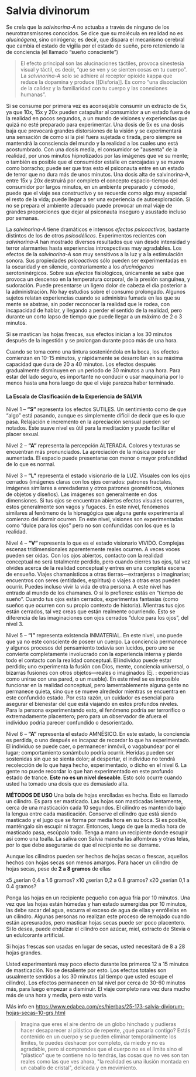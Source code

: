 # Salvia divinorum

Se creía que la *salvinorina-A* no actuaba a través de ninguno de los neurotransmisores conocidos. Se dice que su molécula en realidad no es *alucinógena*, sino onirógena; es decir, que dispara el mecanismo cerebral que cambia el estado de vigilia por el estado de sueño, pero reteniendo la de conciencia (el llamado “sueño consciente”)

> El efecto principal son las alucinaciones táctiles, provoca sinestesia visual y táctil, es decir, “que se ven y se sienten cosas en tu cuerpo”. La *salvinorina-A* solo se adhiere al receptor opioide kappa que reduce la dopamina y produce [[Disforia]]. Es como “una disociación de la calidez y la familiaridad con tu cuerpo y las conexiones humanas”.

Si se consume por primera vez es aconsejable consumir un extracto de 5x, ya que 10x, 15x y 20x pueden catapultar al consumidor a un estado fuera de la realidad en pocos segundos, a un mundo de visiones y experiencias que quizá no esté preparado para experimentar. Una dosis de 5x es una dosis baja que provocará grandes distorsiones de la visión y se experimentará una sensación de como si la piel fuera sujetada o tirada, pero siempre se mantendrá la consciencia del mundo y la realidad a los cuales uno está acostumbrado. Con una dosis media, el consumidor se "ausenta" de la realidad, por unos minutos hipnotizados por las imágenes que ve su mente; o también es posible que el consumidor estalle en carcajadas y se mueva como borracho; puede ser que tras esto el psiconauta entre en un estado de terror que no dura más de unos minutos. Una dosis alta de salvinorina-A, entre 15x y 20x destruirá por completo el concepto espacio-tiempo del consumidor por largos minutos, en un ambiente preparado y cómodo, puede que el viaje sea constructivo y se recuerde como algo muy especial el resto de la vida; puede llegar a ser una experiencia de autoexploración. Si no se prepara el ambiente adecuado puede provocar un mal viaje de grandes proporciones que dejar al psiconauta inseguro y asustado incluso por semanas.

La *salvinorina-A* tiene dramáticos e intensos *efectos psicoactivos*, bastante distintos de los de otros *psicodélicos*. Experimentos recientes con *salvinorina-A* han mostrado diversos resultados que van desde intensidad y terror alarmantes hasta experiencias introspectivas muy agradables. Los efectos de la *salvinorina-A* son muy sensitivos a la luz y a la estimulación sonora. Sus propiedades *psicoactivas* sólo pueden ser experimentadas en la oscuridad y en silencio, contrariamente a los *alucinógenos* serotoninérgicos. Sobre sus *efectos* fisiológicos, únicamente se sabe que provoca un descenso en la temperatura corporal, de la presión sanguínea, y sudoración. Puede presentarse un ligero dolor de cabeza el día posterior a la administración. No hay estudios sobre el consumo prolongado. Algunos sujetos relatan experiencias cuando se administra fumada en las que su mente se abstrae, sin poder reconocer la realidad que le rodea, con incapacidad de hablar, y llegando a perder el sentido de la realidad, pero durante un corto lapso de tiempo que puede llegar a un máximo de 2 o 3 minutos.



Si se mastican las hojas frescas, sus efectos inician a los 30 minutos después de la ingestión y se prolongan durante poco más de una hora.

Cuando se toma como una tintura sosteniéndola en la boca, los efectos comienzan en 10-15 minutos, y rápidamente se desarrollan en su máxima capacidad que dura de 20 a 40 minutos. Los efectos después gradualmente disminuyen en un periodo de 30 minutos a una hora. Para estar del lado seguro, es importante no conducir o usar maquinaria por lo menos hasta una hora luego de que el viaje parezca haber terminado.


#### La Escala de Clasificación de la Experiencia de SALVIA

Nivel 1 – **“S”** representa los efectos SUTILES. Un sentimiento como de que “algo” está pasando, aunque es simplemente difícil de decir que es lo que pasa. Relajación e incremento en la apreciación sensual pueden ser notados. Este suave nivel es útil para la meditación y puede facilitar el placer sexual.

Nivel 2 – **“A”** representa la percepción ALTERADA. Colores y texturas se encuentran más pronunciados. La apreciación de la música puede ser aumentada. El espacio puede presentarse con menor o mayor profundidad de lo que es normal.

Nivel 3 – **“L”** representa el estado visionario de la LUZ. Visuales con los ojos cerrados (imágenes claras con los ojos cerrados: patrones fractales, imágenes similares a enredaderas y otros patrones geométricos, visiones de objetos y diseños). Las imágenes son generalmente en dos dimensiones. Si tus ojos se encuentran abiertos efectos visuales ocurren, estos generalmente son vagos y fugaces. En este nivel, fenómenos similares al fenómeno de la hipnagógica que alguna gente experimenta al comienzo del dormir ocurren. En este nivel, visiones son experimentadas como “dulce para los ojos” pero no son confundidas con los que es la realidad.

Nivel 4 – **“V”** representa lo que es el estado visionario VIVIDO. Complejas escenas tridimensionales aparentemente reales ocurren. A veces voces pueden ser oídas. Con los ojos abiertos, contacto con la realidad conceptual no será totalmente perdido, pero cuando cierres tus ojos, tal vez olvides acerca de la realidad conceptual y entres en una completa escena de ensueño. Viajes chamanísticos a otras tierras—extranjeras o imaginarias; encuentros con seres (entidades, espíritus) o viajes a otras eras pueden ocurrir. Puedes incluso vivir la vida de otra persona. A este nivel has entrado al mundo de los chamanes. O si lo prefieres: estás en “tiempo de sueño”. Cuando tus ojos están cerrados, experimentas fantasías (como sueños que ocurren con su propio contexto de historia). Mientras tus ojos están cerrados, tal vez creas que están realmente ocurriendo. Esto se diferencia de las imaginaciones con ojos cerrados “dulce para los ojos”, del nivel 3.

Nivel 5 – **“I”** representa existencia INMATERIAL. En este nivel, uno puede que ya no este consciente de poseer un cuerpo. La conciencia permanece y algunos procesos del pensamiento todavía son lucidos, pero uno se convierte completamente involucrado con la experiencia interna y pierde todo el contacto con la realidad conceptual. El individuo puede estar perdido; uno experimenta la fusión con Dios, mente, conciencia universal, o bizarras fusiones con otros objetos—reales o imaginados (Ej. : experiencias como unirse con una pared, o un mueble). En este nivel se es imposible funcionar en la realidad conceptual, pero lamentablemente alguna gente no permanece quieta, sino que se mueve alrededor mientras se encuentra en este confundido estado. Por esta razón, un cuidador es esencial para asegurar el bienestar del que está viajando en estos profundos niveles. Para la persona experimentando esto, el fenómeno podría ser terrorífico o extremadamente placentero; pero para un observador de afuera el individuo podría parecer confundido o desorientado.

Nivel 6 – **“A”** representa el estado AMNÉSICO. En este estado, la conciencia es perdida, o uno después es incapaz de recordar lo que ha experimentado. El individuo se puede caer, o permanecer inmóvil, o vagabundear por el lugar; comportamiento sonámbulo podría ocurrir. Heridas pueden ser sostenidas sin que se sienta dolor; al despertar, el individuo no tendrá recolección de lo que haya hecho, experimentado, o dicho en el nivel 6. La gente no puede recordar lo que han experimentado en este profundo estado de trance. **Este no es un nivel deseable**. Esto solo ocurre cuando usted ha tomado una dosis que es demasiado alta.

**MÉTODOS DE USO**
Una bola de hojas enrolladas es hecha. Esto es llamado un cilindro. Es para ser masticado. Las hojas son masticadas lentamente, cerca de una masticación cada 10 segundos. El cilindro es mantenido bajo la lengua entre cada masticación. Conserve el cilindro que está siendo masticado y el jugo que se forma por media hora en su boca. Si es posible, manténgalo sin escupir ni tragar. Entonces, luego de que la media hora de masticado pasa, escúpalo todo. Tenga a mano un recipiente donde escupir así como una toalla. La saliva con Salvia mancha las alfombras y otras telas, por lo que debe asegurarse de que el recipiente no se derrame.

Aunque los cilindros pueden ser hechos de hojas secas o frescas, aquellos hechos con hojas secas son menos amargos. Para hacer un cilindro de hojas secas, pese de **2 a 8 gramos** de ellas 

x5 ¿serían 0,4 a 1.6 gramos?
x10 ¿serían 0,2 a 0.8 gramos?
x20 ¿serían 0,1 a 0.4 gramos?

Ponga las hojas en un recipiente pequeño con agua fría por 10 minutos. Una vez que las hojas están húmedas y han estado sumergidas por 10 minutos, las debe sacar del agua, escurra el exceso de agua de ellas y enróllelas en un cilindro. Algunas personas no realizan este proceso de remojado cuando están apresurados, pero masticar hojas secas puede ser poco placentero. Si lo desea, puede endulzar el cilindro con azúcar, miel, extracto de Stevia o un edulcorante artificial.

Si hojas frescas son usadas en lugar de secas, usted necesitará de 8 a 28 hojas grandes.

Usted experimentará muy poco efecto durante los primeros 12 a 15 minutos de masticación. No se desaliente por esto. Los efectos totales son usualmente sentidos a los 30 minutos (al tiempo que usted escupe el cilindro). Los efectos permanecen en tal nivel por cerca de 30-60 minutos más, para luego empezar a disminuir. El viaje completo rara vez dura mucho más de una hora y media, pero esto varía.

Más info en https://www.edabea.com/es/hierbas/25-173-salvia-diviorum-hojas-secas-10-grs.html

> Imagina que eres el aire dentro de un globo hinchado y pudieras hacer desaparecer al plástico de repente, ¿qué pasaría contigo? Estás contenido en un cuerpo y se pueden eliminar temporalmente los límites, te puedes deshacer por completo, da miedo y no es agradable, pero si comprendes que el cuerpo no es el límite sino el "plástico" que te contiene no lo tendrás, las cosas que no ves son tan reales como las que ves ahora, "la realidad es una ilusión montada en un caballo de cristal", delicada y en movimiento.
